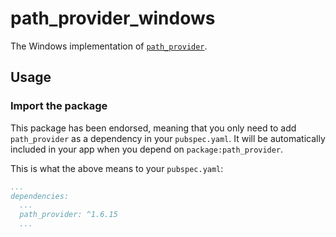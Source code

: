 # path_provider_windows

The Windows implementation of [`path_provider`][1].

## Usage

### Import the package

This package has been endorsed, meaning that you only need to add `path_provider`
as a dependency in your `pubspec.yaml`. It will be automatically included in your app
when you depend on `package:path_provider`.

This is what the above means to your `pubspec.yaml`:

```yaml
...
dependencies:
  ...
  path_provider: ^1.6.15
  ...
```

[1]:../
